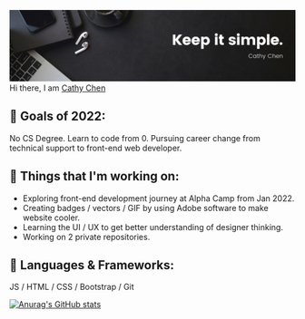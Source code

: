 ![Banner](https://github.com/cathychenvo/cathychenvo/blob/main/Banner.png)
Hi there, I am [Cathy Chen](https://cathychenvo.github.io)

## 🌱 Goals of 2022:
No CS Degree. Learn to code from 0.
Pursuing career change from technical support to front-end web developer. 

## 🌱 Things that I'm working on:
- Exploring front-end development journey at Alpha Camp from Jan 2022.
- Creating badges / vectors / GIF by using Adobe software to make website cooler.
- Learning the UI / UX to get better understanding of designer thinking.
- Working on 2 private repositories.

## 🌱 Languages & Frameworks:
JS / HTML / CSS / Bootstrap / Git 

[![Anurag's GitHub stats](https://github-readme-stats.vercel.app/api?username=anuraghazra)](https://github.com/anuraghazra/github-readme-stats)

<!-- - 🌱 I'm currently learning from (https://tw.alphacamp.co/)
- 🔭 I’m creating my front-end projects at the moment.
- 👯 I’m looking to collaborate on ...
- 💬 Ask me about ...
- 📫 How to reach me: ...
- 😄 Pronouns: ...
- ⚡ Fun fact: ... -->
